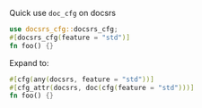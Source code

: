 Quick use `doc_cfg` on docsrs

```rust
use docsrs_cfg::docsrs_cfg;
#[docsrs_cfg(feature = "std")]
fn foo() {}
```

Expand to:

```rust
#[cfg(any(docsrs, feature = "std"))]
#[cfg_attr(docsrs, doc(cfg(feature = "std")))]
fn foo() {}
```
